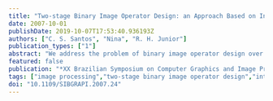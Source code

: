 ```yaml
---
title: "Two-stage Binary Image Operator Design: an Approach Based on Interaction Information"
date: 2007-10-01
publishDate: 2019-10-07T17:53:40.936193Z
authors: ["C. S. Santos", "Nina", "R. H. Junior"]
publication_types: ["1"]
abstract: "We address the problem of binary image operator design over large windows by breaking it into two phases. Firstly, we design several operators over small sub-windows of the main window. The outputs of these first level operators are then combined into a global operator. We devise a heuristic, motivated by Information Theory, for breaking the main window into sub-windows. Preliminary results show that the proposed scheme improves operator performance over single-level operators."
featured: false
publication: "*XX Brazilian Symposium on Computer Graphics and Image Processing (SIBGRAPI 2007)*"
tags: ["image processing","two-stage binary image operator design","interaction information","global operator","Information theory","Boolean functions","Computer graphics","Image processing","Computer science","Mathematics","Statistics","Shape","Entropy","Mutual information"]
doi: "10.1109/SIBGRAPI.2007.24"
---
```


